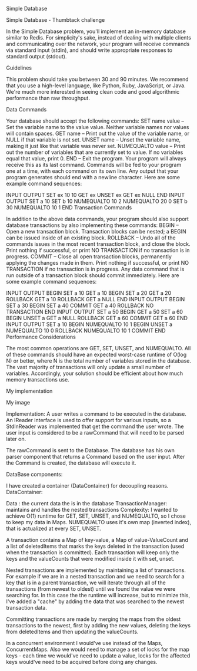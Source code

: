 Simple Database

Simple Database - Thumbtack challenge

In the Simple Database problem, you'll implement an in-memory database similar to Redis. For simplicity's sake, instead of dealing with multiple clients and communicating over the network, your program will receive commands via standard input (stdin), and should write appropriate responses to standard output (stdout).

Guidelines

This problem should take you between 30 and 90 minutes. We recommend that you use a high-level language, like Python, Ruby, JavaScript, or Java. We're much more interested in seeing clean code and good algorithmic performance than raw throughput.

Data Commands

Your database should accept the following commands: SET name value – Set the variable name to the value value. Neither variable names nor values will contain spaces. GET name – Print out the value of the variable name, or NULL if that variable is not set. UNSET name – Unset the variable name, making it just like that variable was never set. NUMEQUALTO value – Print out the number of variables that are currently set to value. If no variables equal that value, print 0. END – Exit the program. Your program will always receive this as its last command. Commands will be fed to your program one at a time, with each command on its own line. Any output that your program generates should end with a newline character. Here are some example command sequences:

INPUT       OUTPUT
SET ex 10   10
GET ex
UNSET ex
GET ex      NULL
END
INPUT           OUTPUT
SET a 10
SET b 10
NUMEQUALTO 10   2
NUMEQUALTO 20   0
SET b 30
NUMEQUALTO 10   1
END
Transaction Commands

In addition to the above data commands, your program should also support database transactions by also implementing these commands: BEGIN – Open a new transaction block. Transaction blocks can be nested; a BEGIN can be issued inside of an existing block. ROLLBACK – Undo all of the commands issues in the most recent transaction block, and close the block. Print nothing if successful, or print NO TRANSACTION if no transaction is in progress. COMMIT – Close all open transaction blocks, permanently applying the changes made in them. Print nothing if successful, or print NO TRANSACTION if no transaction is in progress. Any data command that is run outside of a transaction block should commit immediately. Here are some example command sequences:

INPUT       OUTPUT
BEGIN
SET a 10
GET a       10
BEGIN
SET a 20
GET a       20
ROLLBACK
GET a       10
ROLLBACK
GET a       NULL
END
INPUT       OUTPUT
BEGIN
SET a 30
BEGIN
SET a 40
COMMIT
GET a       40
ROLLBACK    NO TRANSACTION
END
INPUT       OUTPUT
SET a 50
BEGIN
GET a       50
SET a 60
BEGIN
UNSET a
GET a       NULL
ROLLBACK
GET a       60
COMMIT
GET a       60
END
INPUT           OUTPUT
SET a 10
BEGIN
NUMEQUALTO 10   1
BEGIN
UNSET a
NUMEQUALTO 10   0
ROLLBACK
NUMEQUALTO 10   1
COMMIT
END
Performance Considerations

The most common operations are GET, SET, UNSET, and NUMEQUALTO. All of these commands should have an expected worst-case runtime of O(log N) or better, where N is the total number of variables stored in the database. The vast majority of transactions will only update a small number of variables. Accordingly, your solution should be efficient about how much memory transactions use.

My implementation

My image

Implementation: A user writes a command to be executed in the database. An IReader interface is used to offer support for various inputs, so a StdInReader was implemented that get the command the user wrote. The user input is considered to be a rawCommand that will need to be parsed later on.

The rawCommand is sent to the Database. The database has his own parser component that returns a Command based on the user input. After the Command is created, the database will execute it.

DataBase components:

I have created a container (DataContainer) for decoupling reasons. DataContainer:

Data : the current data the is in the database
TransactionManager: maintains and handles the nested transactions
Complexity: I wanted to achieve O(1) runtime for GET, SET, UNSET, and NUMEQUALTO, so I chose to keep my data in Maps. NUMEQUALTO uses it's own map (inverted index), that is actualized at every SET, UNSET.

A transaction contains a Map of key-value, a Map of value-ValueCount and a list of deletedItems that marks the keys deleted in the transaction (used when the transaction is committed). Each transaction will keep only the keys and the valueCounts that were modified inside it with set, unset.

Nested transactions are implemented by maintaining a list of transactions. For example if we are in a nested transaction and we need to search for a key that is in a parent transaction, we will iterate through all of the transactions (from newest to oldest) until we found the value we were searching for. In this case the the runtime will increase, but to minimize this, I've added a "cache" by adding the data that was searched to the newest transaction data.

Committing transactions are made by merging the maps from the oldest transactions to the newest, first by adding the new values, deleting the keys from deletedItems and then updating the valueCounts.

In a concurrent environment I would've use instead of the Maps, ConcurrentMaps. Also we would need to manage a set of locks for the map keys - each time we would've need to update a value, locks for the affected keys would've need to be acquired before doing any changes.
